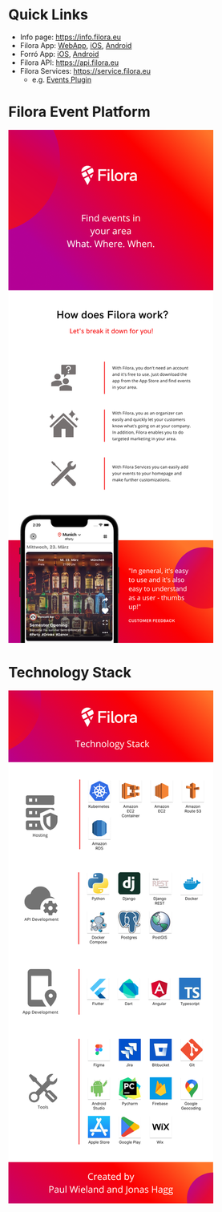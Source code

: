 # Quick Links
- Info page: https://info.filora.eu
- Filora App: [WebApp](https://filora.eu), [iOS](https://link.filora.eu/appleStoreInfoPage), [Android](https://link.filora.eu/playStoreInfoPage)
- Forró App: [iOS](https://apps.apple.com/app/filora/id1625125570), [Android](https://play.google.com/store/apps/details?id=eu.filora.forro)
- Filora API: https://api.filora.eu
- Filora Services: https://service.filora.eu
     - e.g. [Events Plugin](https://service.filora.eu/plugin/events)

# Filora Event Platform

![alt text](./assets/info.png)

# Technology Stack
![alt text](./assets/tech_stack.png)